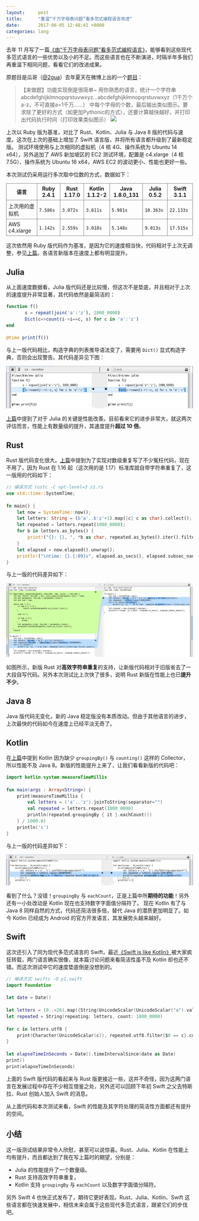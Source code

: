 ```yaml
---
layout:     post
title:      "重温“千万字母表问题”看多范式编程语言改进"
date:       2017-06-05 12:48:41 +0800
categories: lang
---
```


去年 11 月写了一篇[《由“千万字母表问题”看多范式编程语言》](/lang/2016/11/07/10m-letters.html)，能够看到这些现代多范式语言的一些优势以及小的不足。而这些语言也在不断演进，时隔半年多我们再重温下相同问题，看看它们的改进成果。<!--more-->

原题目是瓜哥（[@2gua](http://weibo.com/2gua)）去年夏天在微博上出的一个[题目](http://weibo.com/1609119537/E4KrmCD5Q)：


> 【来做题】功能实现倒是很简单~
用你熟悉的语言，统计一个字符串abcdefghijklmnopqrstuvwxyz...abcdefghijklmnopqrstuvwxyz（1千万个a-z，不可直接a=1千万......）
中每个字母的个数，最后输出类似图示。要求除了更好的方式（如更加Pythonic的方式），还要计算越快越好，并打印出代码执行时间（打印效果类似图示）
![](http://ww3.sinaimg.cn/large/5fe93731gw1f72m4zq1ucj20v602nwf8.jpg)

上次以 Ruby 版为基准，对比了 Rust、Kotlin、Julia 与 Java 8 版的代码与速度。这次在上次的基础上增加了 Swift 语言版，并将所有语言都升级到了最新稳定版。
测试环境使用与上次相同的虚拟机（4 核 4G、操作系统为 Ubuntu 14 x64），另外追加了 AWS 新加坡区的 EC2 测试环境，配置是 c4.xlarge（4 核 7.5G）、操作系统为 Ubuntu 16 x64，AWS EC2 的波动更小、性能也更好一些。

本次测试仍采用运行多次取中位数的方式，数据如下：

<style>
table {
 border-collapse: collapse;
 margin-bottom: 15px;
}
td, th {
 border: 1px grey solid;
 border-spacing: 0;
 padding: 5px;
}
</style>

| 语言           | Ruby 2.4.1 | Rust 1.17.0 | Kotlin 1.1.2-2 | Java 1.8.0_131 | Julia 0.5.2 | Swift 3.1.1 |
|----------------|------------|-------------|----------------|----------------|-------------|-------------|
| 上次用的虚拟机 | `7.586s`   | `3.072s`    | `3.611s`       | `5.981s`       | `10.363s`   | `22.133s`   |
| AWS c4.xlarge  | `1.142s`   | `2.559s`    | `3.018s`       | `5.148s`       | `9.013s`    | `17.515s`   |

这次依然用 Ruby 版代码作为基准，是因为它的速度相当快，代码相对于上次无调整，参见[上篇](/lang/2016/11/07/10m-letters.html)。各语言新版本在速度上都有明显提升。

## Julia
从上面速度数据看，Julia 版代码还是比较慢，但这次不是垫底，并且相对于上次的速度提升非常显著，其代码依然是最简洁的：

```julia
function f()
       s = repeat(join('a':'z'), 1000_0000)
       Dict(c=>count(i->i==c, s) for c in 'a':'z')
end

@time print(f())
```

与上一版代码相比，构造字典的列表推导语法变了，需要用 `Dict()` 显式构造字典，否则会出现警告。其代码差异见下图：

![julia_diff.png](/assets/10m_alpha/julia_diff.png)

[上篇](/lang/2016/11/07/10m-letters.html)中提到了对于 Julia 的关键是性能改善。目前看来它的进步非常大，就这两次评估而言，性能上有数量级的提升，其速度提升**超过 10 倍**。

## Rust
Rust 版代码变化很大。[上篇](/lang/2016/11/07/10m-letters.html)中提到为了实现对数级重复写了不少冤枉代码，现在不用了，因为 Rust 在 1.16 起（这次用的是 1.17）标准库就自带字符串重复了，这一版用的代码如下：

```rust
// 编译方式 rustc -C opt-level=3 z1.rs
use std::time::SystemTime;

fn main() {
    let now = SystemTime::now();
    let letters: String = (b'a'..b'z'+1).map(|c| c as char).collect();
    let repeated = letters.repeat(1000_0000);
    for b in letters.as_bytes() {
        print!("{}: {}, ", *b as char, repeated.as_bytes().iter().filter(|&x| x==b).count());
    }
    let elapsed = now.elapsed().unwrap();
    println!("\ntime: {}.{:09}s", elapsed.as_secs(), elapsed.subsec_nanos());
}
```

与上一版的代码差异如下：

![rust_diff.png](/assets/10m_alpha/rust_diff.png)

如图所示，新版 Rust 对**高效字符串重复**的支持，让新版代码相对于旧版省去了一大段自写代码。另外本次测试比上次快了很多，说明 Rust 新版在性能上也已**提升不少**。

## Java 8
Java 版代码无变化，新的 Java 稳定版没有本质改动。但由于其他语言的进步，上次最快的代码如今在速度上已经平淡无奇了。

## Kotlin
在[上篇](/lang/2016/11/07/10m-letters.html)中提到 Kotlin 因为缺少 `groupingBy()` 与 `counting()` 这样的 Collector，所以性能不及 Java 8。新版的性能提升上来了，让我们看看新版的代码吧：

```kotlin
import kotlin.system.measureTimeMillis

fun main(args : Array<String>) { 
    print(measureTimeMillis {
        val letters = ('a'..'z').joinToString(separator="")
        val repeated = letters.repeat(1000_0000)
        println(repeated.groupingBy { it }.eachCount())
    } / 1000.0)
    println('s')
}
```

与上一版的代码差异如下：

![kotlin_diff.png](/assets/10m_alpha/kotlin_diff.png)

看到了什么？没错！`groupingBy` 与 `eachCount`，正是上篇中所**期待的功能**！另外还有一小处改动是 Kotlin 现在也支持数字字面值分隔符了。
现在 Kotlin 有了与 Java 8 同样自然的方式，代码还简洁很多倍，替代 Java 的潜质更加明显了。如今 Kotlin 已经成为 Android 的官方开发语言，其发展势头越来越好。

## Swift

这次还引入了同为现代多范式语言的 Swift，最近[《Swift is like Kotlin》](http://nilhcem.com/swift-is-like-kotlin/)被大家疯狂转载，两门语言确实很像，就本篇讨论问题来看简洁性虽不及 Kotlin 却也还不错。而这次测试中它的速度垫底倒是没想到的。

```swift
// 编译方式 swiftc -O y1.swift
import Foundation

let date = Date()

let letters = (0..<26).map({String(UnicodeScalar(UnicodeScalar("a").value + $0)!)}).joined()
let repeated = String(repeating: letters, count: 1000_0000)

for c in letters.utf8 {
    print(Character(UnicodeScalar(c)), repeated.utf8.filter{$0 == c}.count, separator:": ", terminator:", ")
}

let elapseTimeInSeconds = Date().timeIntervalSince(date as Date)
print()
print(elapseTimeInSeconds)
```
上面的 Swift 版代码的看起来与 Rust 版更接近一些，这并不奇怪，因为这两门语言在发展过程中存在不少相互借鉴之处，另外还可以回顾下年初 Swift 之父去特斯拉、Rust 创始人加入 Swift 的消息。

从上面代码和本次测试来看，Swift 的性能及其字符处理的简洁性方面都还有提升的空间。

## 小结
这一版测试结果非常令人欣慰，甚至可以说惊喜。Rust、Julia、Kotlin 在性能上均有提升，而且都达到了我在写上篇时的期望，分别是：
- Julia 的性能提升了一个数量级。
- Rust 支持高效字符串重复。
- Kotlin 支持 `groupingBy` 与 `eachCount` 以及数字字面值分隔符。

另外 Swift 4 也快正式发布了，期待它更好表现。Rust、Julia、Kotlin、Swift 这些语言都在快速发展中，相信未来会属于这些现代多范式语言，跟紧它们的步伐吧。
